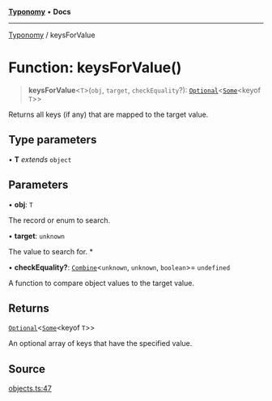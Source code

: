 [**Typonomy**](../README.md) • **Docs**

***

[Typonomy](../globals.md) / keysForValue

# Function: keysForValue()

> **keysForValue**\<`T`\>(`obj`, `target`, `checkEquality`?): [`Optional`](../type-aliases/Optional.md)\<[`Some`](../type-aliases/Some.md)\<keyof `T`\>\>

Returns all keys (if any) that are mapped to the target value.

## Type parameters

• **T** *extends* `object`

## Parameters

• **obj**: `T`

The record or enum to search.

• **target**: `unknown`

The value to search for.
 *

• **checkEquality?**: [`Combine`](../type-aliases/Combine.md)\<`unknown`, `unknown`, `boolean`\>= `undefined`

A function to compare object values to the target value.

## Returns

[`Optional`](../type-aliases/Optional.md)\<[`Some`](../type-aliases/Some.md)\<keyof `T`\>\>

An optional array of keys that have the specified value.

## Source

[objects.ts:47](https://github.com/softcraft-development/typonomy/blob/5469316e6ff7a55df7069c91f81292468fab4b62/src/objects.ts#L47)
